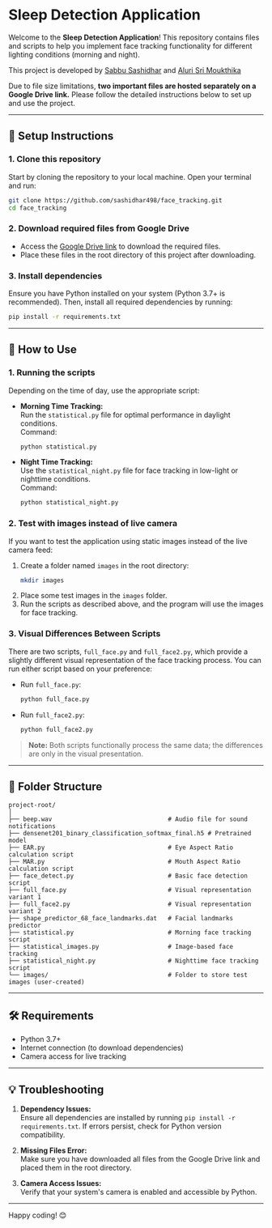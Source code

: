 
# Sleep Detection Application

Welcome to the **Sleep Detection Application**! This repository contains files and scripts to help you implement face tracking functionality for different lighting conditions (morning and night).

This project is developed by [Sabbu Sashidhar](<https://github.com/sashidhar498/sashidhar498>) and [Aluri Sri Moukthika](<https://github.com/SriMoukthika12>)

Due to file size limitations, **two important files are hosted separately on a Google Drive link.** Please follow the detailed instructions below to set up and use the project.

---

## 🔧 **Setup Instructions**

### 1. Clone this repository
Start by cloning the repository to your local machine. Open your terminal and run:

```bash
git clone https://github.com/sashidhar498/face_tracking.git
cd face_tracking
```

### 2. Download required files from Google Drive
- Access the [Google Drive link](<https://drive.google.com/drive/folders/1HUZu6Cn-0SgX7oWAUT9DsKhKb2f4bUmb?usp=drive_link>) to download the required files.  
- Place these files in the root directory of this project after downloading.

### 3. Install dependencies
Ensure you have Python installed on your system (Python 3.7+ is recommended). Then, install all required dependencies by running:

```bash
pip install -r requirements.txt
```

---

## 🚀 **How to Use**

### 1. Running the scripts
Depending on the time of day, use the appropriate script:

- **Morning Time Tracking:**  
  Run the `statistical.py` file for optimal performance in daylight conditions.  
  Command:
  ```bash
  python statistical.py
  ```

- **Night Time Tracking:**  
  Use the `statistical_night.py` file for face tracking in low-light or nighttime conditions.  
  Command:
  ```bash
  python statistical_night.py
  ```

### 2. Test with images instead of live camera
If you want to test the application using static images instead of the live camera feed:

1. Create a folder named `images` in the root directory:
   ```bash
   mkdir images
   ```
2. Place some test images in the `images` folder.
3. Run the scripts as described above, and the program will use the images for face tracking.

### 3. Visual Differences Between Scripts
There are two scripts, `full_face.py` and `full_face2.py`, which provide a slightly different visual representation of the face tracking process. You can run either script based on your preference:

- Run `full_face.py`:
  ```bash
  python full_face.py
  ```

- Run `full_face2.py`:
  ```bash
  python full_face2.py
  ```

> **Note:** Both scripts functionally process the same data; the differences are only in the visual presentation.

---

## 📂 **Folder Structure**

```
project-root/
│
├── beep.wav                                # Audio file for sound notifications
├── densenet201_binary_classification_softmax_final.h5 # Pretrained model
├── EAR.py                                  # Eye Aspect Ratio calculation script
├── MAR.py                                  # Mouth Aspect Ratio calculation script
├── face_detect.py                          # Basic face detection script
├── full_face.py                            # Visual representation variant 1
├── full_face2.py                           # Visual representation variant 2
├── shape_predictor_68_face_landmarks.dat   # Facial landmarks predictor
├── statistical.py                          # Morning face tracking script
├── statistical_images.py                   # Image-based face tracking
├── statistical_night.py                    # Nighttime face tracking script
└── images/                                 # Folder to store test images (user-created)

```

---

## 🛠️ **Requirements**
- Python 3.7+
- Internet connection (to download dependencies)
- Camera access for live tracking

---

## 💡 **Troubleshooting**

1. **Dependency Issues:**  
   Ensure all dependencies are installed by running `pip install -r requirements.txt`. If errors persist, check for Python version compatibility.  

2. **Missing Files Error:**  
   Make sure you have downloaded all files from the Google Drive link and placed them in the root directory.

3. **Camera Access Issues:**  
   Verify that your system's camera is enabled and accessible by Python.

---

Happy coding! 😊
